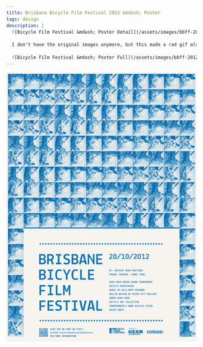 ```yaml
---
title: Brisbane Bicycle Film Festival 2012 &mdash; Poster
tags: design
description: |
  ![Bicycle Film Festival &mdash; Poster Detail](/assets/images/bbff-2012-detail.jpg)

  I don't have the original images anymore, but this made a rad gif also...

  ![Bicycle Film Festival &mdash; Poster Full](/assets/images/bbff-2012-full.jpg)
---
```


![Bicycle Film Festival &mdash; Poster Full](/assets/images/bbff-2012-full.jpg)
